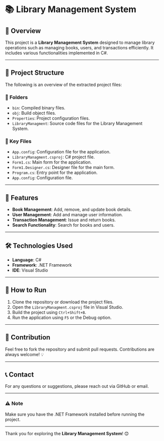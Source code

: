 # 📚 Library Management System

## 📝 Overview
This project is a **Library Management System** designed to manage library operations such as managing books, users, and transactions efficiently. It includes various functionalities implemented in C#.

---

## 📂 Project Structure

The following is an overview of the extracted project files:

### 📁 Folders
- `bin`: Compiled binary files.
- `obj`: Build object files.
- `Properties`: Project configuration files.
- `LibraryManagment`: Source code files for the Library Management System.

### 📄 Key Files
- `App.config`: Configuration file for the application.
- `LibraryManagment.csproj`: C# project file.
- `Form1.cs`: Main form for the application.
- `Form1.Designer.cs`: Designer file for the main form.
- `Program.cs`: Entry point for the application.
- `App.config`: Configuration file.

---

## 🚀 Features

- **Book Management**: Add, remove, and update book details.
- **User Management**: Add and manage user information.
- **Transaction Management**: Issue and return books.
- **Search Functionality**: Search for books and users.

---

## 🛠️ Technologies Used

- **Language**: C#
- **Framework**: .NET Framework
- **IDE**: Visual Studio

---

## 🔧 How to Run

1. Clone the repository or download the project files.
2. Open the `LibraryManagment.csproj` file in Visual Studio.
3. Build the project using `Ctrl+Shift+B`.
4. Run the application using `F5` or the Debug option.

---

## 🌟 Contribution

Feel free to fork the repository and submit pull requests. Contributions are always welcome! 💡

---

## 📞 Contact

For any questions or suggestions, please reach out via GitHub or email.

---

### ⚠️ Note
Make sure you have the .NET Framework installed before running the project.

---

Thank you for exploring the **Library Management System**! 😊
